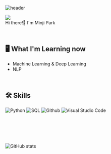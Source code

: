 ![header](https://capsule-render.vercel.app/api?type=waving&color=005666&height=230&section=header&text=Welcome&fontSize=70&fontAlign=20&fontAlignY=50&fontColor=FFFFFF&stroke=FFFFFF&desc=MINJI's%20Github%20Profile&descSize=20&descAlign=30&descAlignY=65)  


<a href="mailto:sso06069@gmail.com" target="_blank"><img src="https://img.shields.io/badge/Email-30B980?style=flat&logo=gmail&logoColor=white"/></a>  
Hi there!👋 I'm Minji Park 

<br>

🖥️ What I'm Learning now
---
- Machine Learning & Deep Learning
- NLP
  
<br>


🛠️ Skills  
---
![Python](https://img.shields.io/badge/Python-3776AB?style=flat&logo=Python&logoColor=white)
![SQL](https://img.shields.io/badge/SQLite-003B57?style=flat&logo=sqlite&logoColor=white)
![Github](https://img.shields.io/badge/Github-181717?style=flat&logo=Github&logoColor=white)
![Visual Studio Code](https://img.shields.io/badge/Visual%20Studio%20Code-007ACC.svg?&style=flat&logo=Visual%20Studio%20Code&logoColor=white)

<br>
<br>
<br>
<br>

![GitHub stats](https://github-readme-stats.vercel.app/api?username=MANMANJIJI&show_icons=true&theme=shadow_blue)

